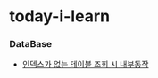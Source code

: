 # today-i-learn

### DataBase
* [인덱스가 없는 테이블 조회 시 내부동작](https://github.com/hongyeongjune/today-i-learn/blob/master/database/%EC%9D%B8%EB%8D%B1%EC%8A%A4%EA%B0%80%20%EC%97%86%EB%8A%94%20%ED%85%8C%EC%9D%B4%EB%B8%94%20%EC%A1%B0%ED%9A%8C%20%EC%8B%9C%20%EB%82%B4%EB%B6%80%EB%8F%99%EC%9E%91.md)
